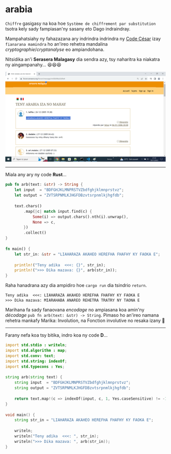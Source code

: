# arabia

`Chiffre` gasigasy na koa hoe `Système de chiffrement par substitution` tsotra kely sady fampiasan'ny sasany eto Dago indraindray.

Mampahatsiahy ny fahazazana ary indrindra indrindra ny [Code César](https://fr.wikipedia.org/wiki/Chiffrement_par_d%C3%A9calage) izay `fianarana mamindra` ho an'ireo rehetra mandalina *cryptographie*/*cryptanalyse* eo ampiandohana.

Nitsidika an'i **Serasera Malagasy** dia sendra azy, tsy naharitra ka niakatra ny aingampanahy... 😆😆😆

<p align="center"><img src="screenshot.png"></p>


---


Miala any ary ny code **Rust**...

```rust
pub fn arb(text: &str) -> String {
    let input  = "BDFGHJKLMNPRSTVZbdfghjklmnprstvz";
    let output = "ZVTSRPNMLKJHGFDBzvtsrpnmlkjhgfdb";

    text.chars()
        .map(|c| match input.find(c) {
            Some(i) => output.chars().nth(i).unwrap(),
            None => c,
        })
        .collect()
}

fn main() {
    let str_in: &str = "LIAHARAZA AKAHEO HEREFHA FHAFHY KY FAOKA E";

    println!("Teny adika  <<<: {}", str_in);
    println!(">>> Dika mazava: {}", arb(str_in));
}
```

Raha hanadrana azy dia ampidiro hoe `cargo run` dia tsindrio `return`.

```
Teny adika  <<<: LIAHARAZA AKAHEO HEREFHA FHAFHY KY FAOKA E
>>> Dika mazava: MIARAHABA ANAREO REHETRA TRATRY NY TAONA E
```
Marihana fa sady fanaovana _encodage_ no ampiasana koa amin'ny _décodage_ `pub fn arb(text: &str) -> String`. Pimaso ho an'ireo namana rehetra mankafy Marika: Involution, na Fonction involutive no resaka izany 👀


---


Farany nefa koa tsy bitika, indro koa ny code **D**...

```d
import std.stdio : writeln;
import std.algorithm : map;
import std.conv: text;
import std.string: indexOf;
import std.typecons : Yes;

string arb(string text) {
    string input  = "BDFGHJKLMNPRSTVZbdfghjklmnprstvz";
    string output = "ZVTSRPNMLKJHGFDBzvtsrpnmlkjhgfdb";
	
	return text.map!(c => indexOf(input, c, 1, Yes.caseSensitive) != -1 ? output[indexOf(input, c, 1, Yes.caseSensitive)] : c).text;
}

void main() {
    string str_in = "LIAHARAZA AKAHEO HEREFHA FHAFHY KY FAOKA E";

    writeln;
	writeln("Teny adika  <<<: ", str_in);
    writeln(">>> Dika mazava: ", arb(str_in));
}
```
